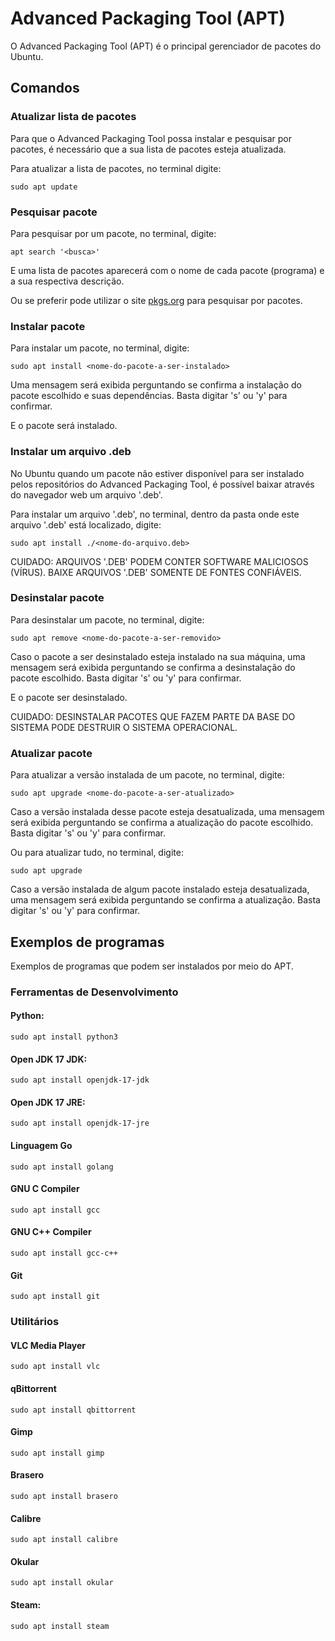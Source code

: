 # Advanced Packaging Tool (APT)

O Advanced Packaging Tool (APT) é o principal gerenciador de pacotes do Ubuntu.

## Comandos

### Atualizar lista de pacotes

Para que o Advanced Packaging Tool possa instalar e pesquisar por pacotes, é necessário que a sua lista de pacotes esteja atualizada.

Para atualizar a lista de pacotes, no terminal digite:

```
sudo apt update
```

### Pesquisar pacote

Para pesquisar por um pacote, no terminal, digite:

```
apt search '<busca>'
```

E uma lista de pacotes aparecerá com o nome de cada pacote (programa) e a sua respectiva descrição.

Ou se preferir pode utilizar o site [pkgs.org](https://pkgs.org/) para pesquisar por pacotes.

### Instalar pacote

Para instalar um pacote, no terminal, digite:

```
sudo apt install <nome-do-pacote-a-ser-instalado>
```

Uma mensagem será exibida perguntando se confirma a instalação do pacote escolhido e suas dependências. Basta digitar 's' ou 'y' para confirmar.

E o pacote será instalado.

### Instalar um arquivo .deb

No Ubuntu quando um pacote não estiver disponível para ser instalado pelos repositórios do Advanced Packaging Tool, é possível baixar através do navegador web um arquivo '.deb'.

Para instalar um arquivo '.deb', no terminal, dentro da pasta onde este arquivo '.deb' está localizado, digite:

```
sudo apt install ./<nome-do-arquivo.deb>
```

CUIDADO: ARQUIVOS '.DEB' PODEM CONTER SOFTWARE MALICIOSOS (VÍRUS). BAIXE ARQUIVOS '.DEB' SOMENTE DE FONTES CONFIÁVEIS.

### Desinstalar pacote

Para desinstalar um pacote, no terminal, digite:

```
sudo apt remove <nome-do-pacote-a-ser-removido>
```

Caso o pacote a ser desinstalado esteja instalado na sua máquina, uma mensagem será exibida perguntando se confirma a desinstalação do pacote escolhido. Basta digitar 's' ou 'y' para confirmar.

E o pacote ser desinstalado.

CUIDADO: DESINSTALAR PACOTES QUE FAZEM PARTE DA BASE DO SISTEMA PODE DESTRUIR O SISTEMA OPERACIONAL.

### Atualizar pacote

Para atualizar a versão instalada de um pacote, no terminal, digite:

```
sudo apt upgrade <nome-do-pacote-a-ser-atualizado>
```

Caso a versão instalada desse pacote esteja desatualizada, uma mensagem será exibida perguntando se confirma a atualização do pacote escolhido. Basta digitar 's' ou 'y' para confirmar.

Ou para atualizar tudo, no terminal, digite:

```
sudo apt upgrade
```

Caso a versão instalada de algum pacote instalado esteja desatualizada, uma mensagem será exibida perguntando se confirma a atualização. Basta digitar 's' ou 'y' para confirmar.

## Exemplos de programas

Exemplos de programas que podem ser instalados por meio do APT.

### Ferramentas de Desenvolvimento

#### Python:

```
sudo apt install python3
```

#### Open JDK 17 JDK:

```
sudo apt install openjdk-17-jdk
```

#### Open JDK 17 JRE:

```
sudo apt install openjdk-17-jre
```

#### Linguagem Go

```
sudo apt install golang
```

#### GNU C Compiler

```
sudo apt install gcc
```

#### GNU C++ Compiler

```
sudo apt install gcc-c++
```

#### Git

```
sudo apt install git
```

### Utilitários

#### VLC Media Player

```
sudo apt install vlc
```

#### qBittorrent

```
sudo apt install qbittorrent
```

#### Gimp

```
sudo apt install gimp
```

#### Brasero

```
sudo apt install brasero
```

#### Calibre

```
sudo apt install calibre
```

#### Okular

```
sudo apt install okular
```

#### Steam:

```
sudo apt install steam
```
